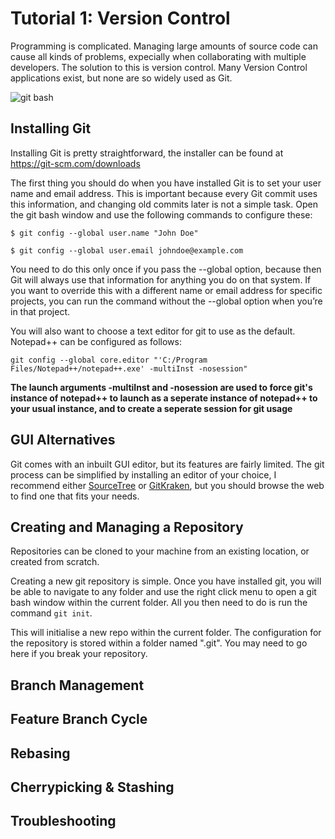# Tutorial 1: Version Control

Programming is complicated. Managing large amounts of source code can cause all kinds of problems, expecially when collaborating with multiple developers. The solution to this is version control. Many Version Control applications exist, but none are so widely used as Git.

![git bash](https://i.imgur.com/E6VrvIG.png)

## Installing Git
Installing Git is pretty straightforward, the installer can be found at https://git-scm.com/downloads

The first thing you should do when you have installed Git is to set your user name and email address. This is important because every Git commit uses this information, and changing old commits later is not a simple task. Open the git bash window and use the following commands to configure these:

`$ git config --global user.name "John Doe"`

`$ git config --global user.email johndoe@example.com`

You need to do this only once if you pass the --global option, because then Git will always use that information for anything you do on that system. If you want to override this with a different name or email address for specific projects, you can run the command without the --global option when you’re in that project.

You will also want to choose a text editor for git to use as the default. Notepad++ can be configured as follows:

`git config --global core.editor "'C:/Program Files/Notepad++/notepad++.exe' -multiInst -nosession"`

**The launch arguments -multiInst and -nosession are used to force git's instance of notepad++ to launch as a seperate instance of notepad++ to your usual instance, and to create a seperate session for git usage**

## GUI Alternatives

Git comes with an inbuilt GUI editor, but its features are fairly limited. The git process can be simplified by installing an editor of your choice, I recommend either [SourceTree](https://www.sourcetreeapp.com/) or [GitKraken](https://www.gitkraken.com/), but you should browse the web to find one that fits your needs.

## Creating and Managing a Repository

Repositories can be cloned to your machine from an existing location, or created from scratch.

Creating a new git repository is simple. Once you have installed git, you will be able to navigate to any folder and use the right click menu to open a git bash window within the current folder. All you then need to do is run the command `git init`.

This will initialise a new repo within the current folder. The configuration for the repository is stored within a folder named ".git". You may need to go here if you break your repository.



## Branch Management


## Feature Branch Cycle

## Rebasing

## Cherrypicking & Stashing

## Troubleshooting
